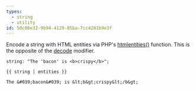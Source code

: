 ```yaml
---
types:
  - string
  - utility
id: 50c06e32-9b94-4129-85ba-7cc4201b9e3f
---
```

Encode a string with HTML entities via PHP's [htmlentities()][entities] function. This is the opposite of the [decode](#decode) modifier.

```.language-yaml
string: "The 'bacon' is <b>crispy</b>";
```

```
{{ string | entities }}
```

```.language-output
The &#039;bacon&#039; is &lt;b&gt;crispy&lt;/b&gt;
```

[entities]: http://php.net/manual/en/function.htmlentities.php
